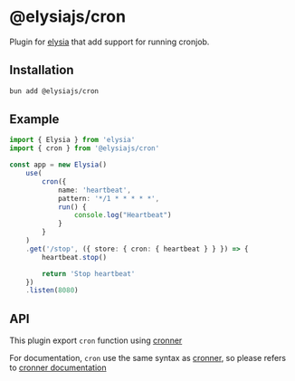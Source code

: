 # @elysiajs/cron
Plugin for [elysia](https://github.com/elysiajs/elysia) that add support for running cronjob.

## Installation
```bash
bun add @elysiajs/cron
```

## Example
```typescript
import { Elysia } from 'elysia'
import { cron } from '@elysiajs/cron'

const app = new Elysia()
    use(
        cron({
            name: 'heartbeat',
            pattern: '*/1 * * * * *',
            run() {
                console.log("Heartbeat")
            }
        }
    )
    .get('/stop', ({ store: { cron: { heartbeat } } }) => {
        heartbeat.stop()

        return 'Stop heartbeat'
    })
    .listen(8080)
```

## API
This plugin export `cron` function using [cronner](https://github.com/hexagon/croner)

For documentation, `cron` use the same syntax as [cronner](https://github.com/hexagon/croner), so please refers to [cronner documentation](https://github.com/hexagon/croner)
